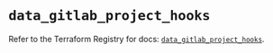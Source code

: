 # `data_gitlab_project_hooks`

Refer to the Terraform Registry for docs: [`data_gitlab_project_hooks`](https://registry.terraform.io/providers/gitlabhq/gitlab/18.2.0/docs/data-sources/project_hooks).
